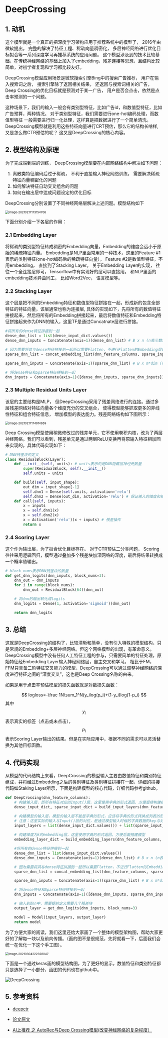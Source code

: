 # DeepCrossing

## 1. 动机

这个模型就是一个真正的把深度学习架构应用于推荐系统中的模型了， 2016年由微软提出， 完整的解决了特征工程、稀疏向量稠密化， 多层神经网络进行优化目标拟合等一系列深度学习再推荐系统的应用问题。 这个模型涉及到的技术比较基础，在传统神经网络的基础上加入了embedding，残差连接等思想，且结构比较简单，对初学者复现和学习都比较友好。

DeepCrossing模型应用场景是微软搜索引擎Bing中的搜索广告推荐， 用户在输入搜索词之后， 搜索引擎除了返回相关结果， 还返回与搜索词相关的广告，Deep Crossing的优化目标就是预测对于某一广告， 用户是否会点击，依然是点击率预测的一个问题。

这种场景下，我们的输入一般会有类别型特征，比如广告id，和数值型特征，比如广告预算，两种情况。 对于类别型特征，我们需要进行one-hot编码处理，而数值型特征 一般需要进行归一化处理，这样算是把数据进行了一个简单清洗。 DeepCrossing模型就是利用这些特征向量进行CRT预估，那么它的结构长啥样, 又是怎么做CTR预估的呢？ 这又是DeepCrossing的核心内容。

## 2. 模型结构及原理

为了完成端到端的训练， DeepCrossing模型要在内部网络结构中解决如下问题：

1. 离散类特征编码后过于稀疏， 不利于直接输入神经网络训练， 需要解决稀疏特征向量稠密化的问题
2. 如何解决特征自动交叉组合的问题
3. 如何在输出层中达成问题设定的优化目标

DeepCrossing分别设置了不同神经网络层解决上述问题。模型结构如下

<img src="https://ryluo.oss-cn-chengdu.aliyuncs.com/图片2020100916594542.png" alt="image-20210217173154706" style="zoom:67%;" />

下面分别介绍一下各层的作用：

### 2.1 Embedding Layer

将稀疏的类别型特征转成稠密的Embedding向量，Embedding的维度会远小于原始的稀疏特征向量。 Embedding是NLP里面常用的一种技术，这里的Feature #1表示的类别特征(one-hot编码后的稀疏特征向量）， Feature #2是数值型特征，不用embedding， 直接到了Stacking Layer。 关于Embedding Layer的实现， 往往一个全连接层即可，Tensorflow中有实现好的层可以直接用。 和NLP里面的embedding技术异曲同工， 比如Word2Vec， 语言模型等。

### 2.2 Stacking Layer

这个层是把不同的Embedding特征和数值型特征拼接在一起，形成新的包含全部特征的特征向量，该层通常也称为连接层, 具体的实现如下，先将所有的数值特征拼接起来，然后将所有的Embedding拼接起来，最后将数值特征和Embedding特征拼接起来作为DNN的输入，这里TF是通过Concatnate层进行拼接。

```python
#将所有的dense特征拼接到一起
dense_dnn_list = list(dense_input_dict.values())
dense_dnn_inputs = Concatenate(axis=1)(dense_dnn_list) # B x n (n表示数值特征的数量)

# 因为需要将其与dense特征拼接到一起所以需要Flatten，不进行Flatten的Embedding层输出的维度为：Bx1xdim
sparse_dnn_list = concat_embedding_list(dnn_feature_columns, sparse_input_dict, embedding_layer_dict, flatten=True) 

sparse_dnn_inputs = Concatenate(axis=1)(sparse_dnn_list) # B x m*dim (n表示类别特征的数量，dim表示embedding的维度)

# 将dense特征和Sparse特征拼接到一起
dnn_inputs = Concatenate(axis=1)([dense_dnn_inputs, sparse_dnn_inputs]) # B x (n + m*dim)
```

### 2.3 Multiple Residual Units Layer

该层的主要结构是MLP， 但DeepCrossing采用了残差网络进行的连接。通过多层残差网络对特征向量各个维度充分的交叉组合， 使得模型能够抓取更多的非线性特征和组合特征信息， 增加模型的表达能力。残差网络结构如下图所示：

<img src="https://ryluo.oss-cn-chengdu.aliyuncs.com/图片20201009193957977.png" alt="image-20210217174914659" style="zoom:67%;" />

Deep Crossing模型使用稍微修改过的残差单元，它不使用卷积内核，改为了两层神经网络。我们可以看到，残差单元是通过两层ReLU变换再将原输入特征相加回来实现的。具体代码实现如下：

```python
# DNN残差块的定义
class ResidualBlock(Layer):
    def __init__(self, units): # units表示的是DNN隐藏层神经元数量
        super(ResidualBlock, self).__init__()
        self.units = units

    def build(self, input_shape):
        out_dim = input_shape[-1]
        self.dnn1 = Dense(self.units, activation='relu')
        self.dnn2 = Dense(out_dim, activation='relu') # 保证输入的维度和输出的维度一致才能进行残差连接
    def call(self, inputs):
        x = inputs
        x = self.dnn1(x)
        x = self.dnn2(x)
        x = Activation('relu')(x + inputs) # 残差操作
        return x
```

### 2.4 Scoring Layer

这个作为输出层，为了拟合优化目标存在。 对于CTR预估二分类问题， Scoring往往采用逻辑回归，模型通过叠加多个残差块加深网络的深度，最后将结果转换成一个概率值输出。

```python
# block_nums表示DNN残差块的数量
def get_dnn_logits(dnn_inputs, block_nums=3):
    dnn_out = dnn_inputs
    for i in range(block_nums):
        dnn_out = ResidualBlock(64)(dnn_out)
    
    # 将dnn的输出转化成logits
    dnn_logits = Dense(1, activation='sigmoid')(dnn_out)

    return dnn_logits
```

## 3. 总结

这就是DeepCrossing的结构了，比较清晰和简单，没有引入特殊的模型结构，只是常规的Embedding+多层神经网络。但这个网络模型的出现，有革命意义。DeepCrossing模型中没有任何人工特征工程的参与，只需要简单的特征处理，原始特征经Embedding Layer输入神经网络层，自主交叉和学习。 相比于FM，FFM只具备二阶特征交叉能力的模型，DeepCrossing可以通过调整神经网络的深度进行特征之间的“深度交叉”，这也是Deep Crossing名称的由来。 

如果是用于点击率预估模型的损失函数就是对数损失函数：		

$$
logloss=-\frac 1N\sum_1^N(y_ilog(p_i)+(1-y_i)log(1-p_i)
$$
其中$$y_i$$表示真实的标签（点击或未点击），$$p_i$$表示Scoring Layer输出的结果。但是在实际应用中，根据不同的需求可以灵活替换为其他目标函数。

## 4. 代码实现

从模型的代码结构上来看，DeepCrossing的模型输入主要由数值特征和类别特征组成，并将经过Embedding之后的类别特征及类别特征拼接在一起，详细的拼接代码如Staking Layer所示，下面是构建模型的核心代码，详细代码参考github。

```python
def DeepCrossing(dnn_feature_columns):
    # 构建输入层，即所有特征对应的Input()层，这里使用字典的形式返回，方便后续构建模型
    dense_input_dict, sparse_input_dict = build_input_layers(dnn_feature_columns)

    # 构建模型的输入层，模型的输入层不能是字典的形式，应该将字典的形式转换成列表的形式
    # 注意：这里实际的输入与Input()层的对应，是通过模型输入时候的字典数据的key与对应name的Input层
    input_layers = list(dense_input_dict.values()) + list(sparse_input_dict.values())
    
    # 构建维度为k的embedding层，这里使用字典的形式返回，方便后面搭建模型
    embedding_layer_dict = build_embedding_layers(dnn_feature_columns, sparse_input_dict, is_linear=False)

    #将所有的dense特征拼接到一起
    dense_dnn_list = list(dense_input_dict.values())
    dense_dnn_inputs = Concatenate(axis=1)(dense_dnn_list) # B x n (n表示数值特征的数量)

    # 因为需要将其与dense特征拼接到一起所以需要Flatten，不进行Flatten的Embedding层输出的维度为：Bx1xdim
    sparse_dnn_list = concat_embedding_list(dnn_feature_columns, sparse_input_dict, embedding_layer_dict, flatten=True) 

    sparse_dnn_inputs = Concatenate(axis=1)(sparse_dnn_list) # B x m*dim (n表示类别特征的数量，dim表示embedding的维度)

    # 将dense特征和Sparse特征拼接到一起
    dnn_inputs = Concatenate(axis=1)([dense_dnn_inputs, sparse_dnn_inputs]) # B x (n + m*dim)

    # 输入到dnn中，需要提前定义需要几个残差块
    output_layer = get_dnn_logits(dnn_inputs, block_nums=3)

    model = Model(input_layers, output_layer)
    return model
```

为了方便大家的阅读，我们这里还给大家画了一个整体的模型架构图，帮助大家更好的了解每一块以及前向传播。（画的图不是很规范，先将就看一下，后面我们会统一在优化一下这个手工图）。

<img src="https://ryluo.oss-cn-chengdu.aliyuncs.com/图片image-20210304222328047.png" alt="image-20210304222328047" style="zoom:67%;" />

下面是一个通过keras画的模型结构图，为了更好的显示，数值特征和类别特征都只是选择了一小部分，画图的代码也在github中。

![DeepCrossing](https://ryluo.oss-cn-chengdu.aliyuncs.com/图片DeepCrossing.png)

## 5. 参考资料

- [deepctr](https://github.com/shenweichen/DeepCTR)
- [论文原文](https://www.kdd.org/kdd2016/papers/files/adf0975-shanA.pdf)

- [AI上推荐 之 AutoRec与Deep Crossing模型(改变神经网络的复杂程度）](https://blog.csdn.net/wuzhongqiang/article/details/108948440)

